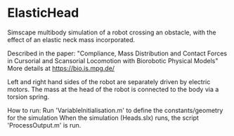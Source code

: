 # ElasticHead
Simscape multibody simulation of a robot crossing an obstacle, with the effect of an elastic neck mass incorporated.

Described in the paper: 
"Compliance, Mass Distribution and Contact Forces in Cursorial and Scansorial Locomotion with Biorobotic Physical Models"
More details at https://bio.is.mpg.de/

Left and right hand sides of the robot are separately driven by electric motors.
The mass at the head of the robot is connected to the body via a torsion spring.

How to run:
Run 'VariableInitialisation.m' to define the constants/geometry for the simulation
When the simulation (Heads.slx) runs, the script 'ProcessOutput.m' is run.
